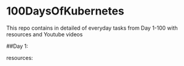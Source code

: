 # 100DaysOfKubernetes
This repo contains in detailed of everyday tasks from Day 1-100 with resources and Youtube videos

##Day 1:
 
 
resources:
